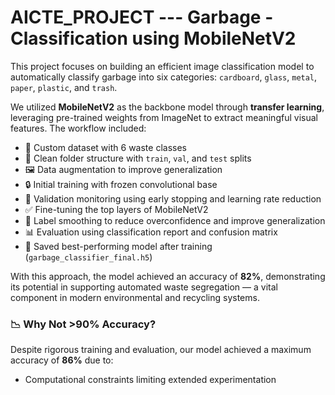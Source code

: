 # AICTE_PROJECT --- Garbage - Classification using MobileNetV2

This project focuses on building an efficient image classification model to automatically classify garbage into six categories: `cardboard`, `glass`, `metal`, `paper`, `plastic`, and `trash`.

We utilized **MobileNetV2** as the backbone model through **transfer learning**, leveraging pre-trained weights from ImageNet to extract meaningful visual features. The workflow included:

- 📁 Custom dataset with 6 waste classes
- 🧹 Clean folder structure with `train`, `val`, and `test` splits
- 🖼️ Data augmentation to improve generalization
- 🔒 Initial training with frozen convolutional base
- 🧪 Validation monitoring using early stopping and learning rate reduction
- ✅ Fine-tuning the top layers of MobileNetV2
- 🎯 Label smoothing to reduce overconfidence and improve generalization
- 📊 Evaluation using classification report and confusion matrix
- 💾 Saved best-performing model after training (`garbage_classifier_final.h5`)

With this approach, the model achieved an accuracy of **82%**, demonstrating its potential in supporting automated waste segregation — a vital component in modern environmental and recycling systems.

### 📉 Why Not >90% Accuracy?
Despite rigorous training and evaluation, our model achieved a maximum accuracy of **86%** due to:
- Computational constraints limiting extended experimentation
